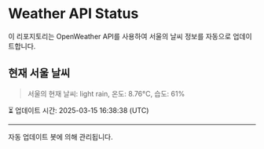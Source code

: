 
# Weather API Status

이 리포지토리는 OpenWeather API를 사용하여 서울의 날씨 정보를 자동으로 업데이트합니다.

## 현재 서울 날씨
> 서울의 현재 날씨: light rain, 온도: 8.76°C, 습도: 61%

⏳ 업데이트 시간: 2025-03-15 16:38:38 (UTC)

---
자동 업데이트 봇에 의해 관리됩니다.
